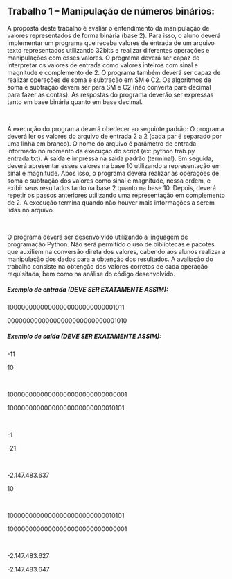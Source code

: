 <h2>Trabalho 1 – Manipulação de números binários:</h2>
	<p>A proposta deste trabalho é avaliar o entendimento da manipulação de valores representados de forma binária (base 2). Para isso, o aluno deverá implementar um programa que receba valores de entrada de um arquivo texto representados utilizando 32bits e realizar diferentes operações e manipulações com esses valores. O programa deverá ser capaz de interpretar os valores de entrada como valores inteiros com sinal e magnitude e complemento de 2. O programa também deverá ser capaz de realizar operações de soma e subtração em SM e C2. Os algoritmos de soma e subtração devem ser para SM e C2 (não converta para decimal para fazer as contas). As respostas do programa deverão ser expressas tanto em base binária quanto em base decimal.</p>
	<br>
  <p>A execução do programa deverá obedecer ao seguinte padrão: O programa deverá ler os valores do arquivo de entrada 2 a 2 (cada par é separado por uma linha em branco). O nome do arquivo é parâmetro de entrada informado no momento da execução do script (ex: python trab.py entrada.txt). A saída é impressa na saída padrão (terminal). Em seguida, deverá apresentar esses valores na base 10 utilizando a representação em sinal e magnitude. Após isso, o programa deverá realizar as operações de soma e subtração dos valores como sinal e magnitude, nessa ordem, e exibir seus resultados tanto na base 2 quanto na base 10.  Depois, deverá repetir os passos anteriores utilizando uma representação em complemento de 2. A execução termina quando não houver mais informações a serem lidas no arquivo.</p>
	<br>
  <p>O programa deverá ser desenvolvido utilizando a linguagem de programação Python. Não será permitido o uso de bibliotecas e pacotes que auxiliem na conversão direta dos valores, cabendo aos alunos realizar a manipulação dos dados para a obtenção dos resultados. A avaliação do trabalho consiste na obtenção dos valores corretos de cada operação requisitada, bem como na análise do código desenvolvido.</p>
<h5>Exemplo de entrada (DEVE SER EXATAMENTE ASSIM):</h5>
<p>10000000000000000000000000001011</p>
<p>00000000000000000000000000001010</p>
<h5>Exemplo de saída (DEVE SER EXATAMENTE ASSIM):</h5>
<p>-11</p>
<p>10</p>
<br>
<p>10000000000000000000000000000001</p>
<p>10000000000000000000000000010101</p>
<br>
<p>-1</p>
<p>-21</p>
<br>
<p>-2.147.483.637</p>
<p>10</p>
<br>
<p>10000000000000000000000000010101</p>
<p>10000000000000000000000000000001</p>
<br>
<p>-2.147.483.627</p>
<p>-2.147.483.647</p>
